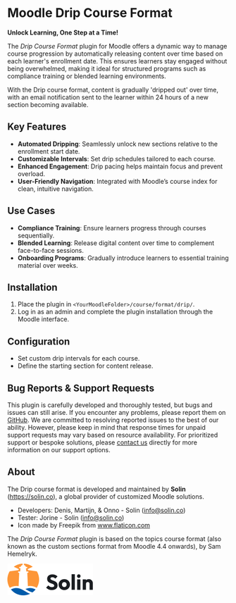 # Moodle Drip Course Format

**Unlock Learning, One Step at a Time!**

The _Drip Course Format_ plugin for Moodle offers a dynamic way to manage course progression by automatically releasing content over time based on each learner's enrollment date. This ensures learners stay engaged without being overwhelmed, making it ideal for structured programs such as compliance training or blended learning environments.

With the Drip course format, content is gradually 'dripped out' over time, with an email notification sent to the learner within 24 hours of a new section becoming available.

## Key Features
- **Automated Dripping**: Seamlessly unlock new sections relative to the enrollment start date.
- **Customizable Intervals**: Set drip schedules tailored to each course.
- **Enhanced Engagement**: Drip pacing helps maintain focus and prevent overload.
- **User-Friendly Navigation**: Integrated with Moodle’s course index for clean, intuitive navigation.

## Use Cases
- **Compliance Training**: Ensure learners progress through courses sequentially.
- **Blended Learning**: Release digital content over time to complement face-to-face sessions.
- **Onboarding Programs**: Gradually introduce learners to essential training material over weeks.

## Installation
1. Place the plugin in `<YourMoodleFolder>/course/format/drip/`.
2. Log in as an admin and complete the plugin installation through the Moodle interface.

## Configuration
- Set custom drip intervals for each course.
- Define the starting section for content release.

## Bug Reports & Support Requests
This plugin is carefully developed and thoroughly tested, but bugs and issues can still arise. If you encounter any problems, please report them on [GitHub](https://github.com/solin-repo/moodle-format_drip/issues). We are committed to resolving reported issues to the best of our ability. However, please keep in mind that response times for unpaid support requests may vary based on resource availability. For prioritized support or bespoke solutions, please [contact us](mailto:info@solin.co?subject=Drip%20Course%20Format%20Support%20Options) directly for more information on our support options.

## About
The Drip course format is developed and maintained by **Solin** (https://solin.co), a global provider of customized Moodle solutions.
- Developers: Denis, Martijn, & Onno - Solin (info@solin.co)
- Tester: Jorine - Solin (info@solin.co)
- Icon made by Freepik from www.flaticon.com

The _Drip Course Format_ plugin is based on the topics course format (also known as the custom sections format from Moodle 4.4 onwards), by Sam Hemelryk.

![solin_logo](pix/Solin-logo.svg)